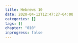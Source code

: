 ```yaml
---
title: Hebrews 10
date: 2020-04-12T12:47:27-04:00
categories: []
tags: []
chapter: "010"
inprogress: false
---
```


